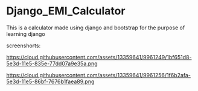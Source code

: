 # Django_EMI_Calculator
This is a calculator made using django and bootstrap for the purpose of learning django

screenshorts:

https://cloud.githubusercontent.com/assets/13359641/9961249/1bf651d8-5e3d-11e5-835e-77dd07a9e35a.png

https://cloud.githubusercontent.com/assets/13359641/9961256/1f6b2afa-5e3d-11e5-86bf-7676b1faea89.png
